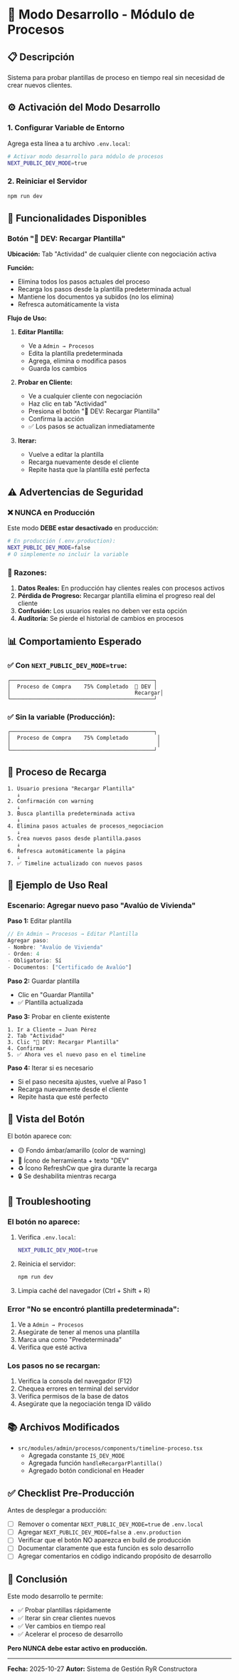 # 🔧 Modo Desarrollo - Módulo de Procesos

## 📋 Descripción

Sistema para probar plantillas de proceso en tiempo real sin necesidad de crear nuevos clientes.

## ⚙️ Activación del Modo Desarrollo

### 1. Configurar Variable de Entorno

Agrega esta línea a tu archivo `.env.local`:

```bash
# Activar modo desarrollo para módulo de procesos
NEXT_PUBLIC_DEV_MODE=true
```

### 2. Reiniciar el Servidor

```bash
npm run dev
```

## 🎯 Funcionalidades Disponibles

### Botón "🔧 DEV: Recargar Plantilla"

**Ubicación:** Tab "Actividad" de cualquier cliente con negociación activa

**Función:**
- Elimina todos los pasos actuales del proceso
- Recarga los pasos desde la plantilla predeterminada actual
- Mantiene los documentos ya subidos (no los elimina)
- Refresca automáticamente la vista

**Flujo de Uso:**

1. **Editar Plantilla:**
   - Ve a `Admin → Procesos`
   - Edita la plantilla predeterminada
   - Agrega, elimina o modifica pasos
   - Guarda los cambios

2. **Probar en Cliente:**
   - Ve a cualquier cliente con negociación
   - Haz clic en tab "Actividad"
   - Presiona el botón "🔧 DEV: Recargar Plantilla"
   - Confirma la acción
   - ✅ Los pasos se actualizan inmediatamente

3. **Iterar:**
   - Vuelve a editar la plantilla
   - Recarga nuevamente desde el cliente
   - Repite hasta que la plantilla esté perfecta

## ⚠️ Advertencias de Seguridad

### ❌ NUNCA en Producción

Este modo **DEBE estar desactivado** en producción:

```bash
# En producción (.env.production):
NEXT_PUBLIC_DEV_MODE=false
# O simplemente no incluir la variable
```

### 🚨 Razones:

1. **Datos Reales:** En producción hay clientes reales con procesos activos
2. **Pérdida de Progreso:** Recargar plantilla elimina el progreso real del cliente
3. **Confusión:** Los usuarios reales no deben ver esta opción
4. **Auditoría:** Se pierde el historial de cambios en procesos

## 📊 Comportamiento Esperado

### ✅ Con `NEXT_PUBLIC_DEV_MODE=true`:

```
┌─────────────────────────────────────────────┐
│  Proceso de Compra    75% Completado  🔧 DEV │
│                                       Recargar│
└─────────────────────────────────────────────┘
```

### ✅ Sin la variable (Producción):

```
┌─────────────────────────────────────────────┐
│  Proceso de Compra    75% Completado         │
│                                              │
└─────────────────────────────────────────────┘
```

## 🔄 Proceso de Recarga

```
1. Usuario presiona "Recargar Plantilla"
   ↓
2. Confirmación con warning
   ↓
3. Busca plantilla predeterminada activa
   ↓
4. Elimina pasos actuales de procesos_negociacion
   ↓
5. Crea nuevos pasos desde plantilla.pasos
   ↓
6. Refresca automáticamente la página
   ↓
7. ✅ Timeline actualizado con nuevos pasos
```

## 📝 Ejemplo de Uso Real

### Escenario: Agregar nuevo paso "Avalúo de Vivienda"

**Paso 1:** Editar plantilla
```typescript
// En Admin → Procesos → Editar Plantilla
Agregar paso:
- Nombre: "Avalúo de Vivienda"
- Orden: 4
- Obligatorio: Sí
- Documentos: ["Certificado de Avalúo"]
```

**Paso 2:** Guardar plantilla
- Clic en "Guardar Plantilla"
- ✅ Plantilla actualizada

**Paso 3:** Probar en cliente existente
```
1. Ir a Cliente → Juan Pérez
2. Tab "Actividad"
3. Clic "🔧 DEV: Recargar Plantilla"
4. Confirmar
5. ✅ Ahora ves el nuevo paso en el timeline
```

**Paso 4:** Iterar si es necesario
- Si el paso necesita ajustes, vuelve al Paso 1
- Recarga nuevamente desde el cliente
- Repite hasta que esté perfecto

## 🎨 Vista del Botón

El botón aparece con:
- 🟡 Fondo ámbar/amarillo (color de warning)
- 🔧 Ícono de herramienta + texto "DEV"
- ♻️ Ícono RefreshCw que gira durante la recarga
- 🔒 Se deshabilita mientras recarga

## 🐛 Troubleshooting

### El botón no aparece:

1. Verifica `.env.local`:
   ```bash
   NEXT_PUBLIC_DEV_MODE=true
   ```

2. Reinicia el servidor:
   ```bash
   npm run dev
   ```

3. Limpia caché del navegador (Ctrl + Shift + R)

### Error "No se encontró plantilla predeterminada":

1. Ve a `Admin → Procesos`
2. Asegúrate de tener al menos una plantilla
3. Marca una como "Predeterminada"
4. Verifica que esté activa

### Los pasos no se recargan:

1. Verifica la consola del navegador (F12)
2. Chequea errores en terminal del servidor
3. Verifica permisos de la base de datos
4. Asegúrate que la negociación tenga ID válido

## 📚 Archivos Modificados

- `src/modules/admin/procesos/components/timeline-proceso.tsx`
  - Agregada constante `IS_DEV_MODE`
  - Agregada función `handleRecargarPlantilla()`
  - Agregado botón condicional en Header

## ✅ Checklist Pre-Producción

Antes de desplegar a producción:

- [ ] Remover o comentar `NEXT_PUBLIC_DEV_MODE=true` de `.env.local`
- [ ] Agregar `NEXT_PUBLIC_DEV_MODE=false` a `.env.production`
- [ ] Verificar que el botón NO aparezca en build de producción
- [ ] Documentar claramente que esta función es solo desarrollo
- [ ] Agregar comentarios en código indicando propósito de desarrollo

## 🎯 Conclusión

Este modo desarrollo te permite:
- ✅ Probar plantillas rápidamente
- ✅ Iterar sin crear clientes nuevos
- ✅ Ver cambios en tiempo real
- ✅ Acelerar el proceso de desarrollo

**Pero NUNCA debe estar activo en producción.**

---

**Fecha:** 2025-10-27
**Autor:** Sistema de Gestión RyR Constructora
